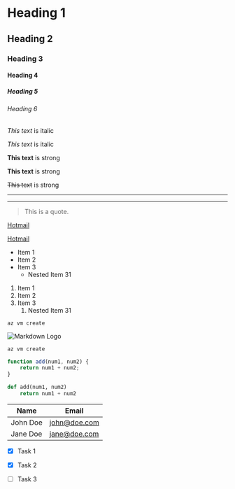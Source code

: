 <!-- Headings -->
# Heading 1
## Heading 2
### Heading 3
#### Heading 4
##### Heading 5
###### Heading 6

<!-- Italics -->
*This text* is italic

_This text_ is italic

<!-- Strong -->
**This text** is strong

__This text__ is strong

<!-- Strikethrough -->
~~This text~~ is strong

<!-- Horizontal Rule -->

---
___

<!-- Blockquote -->
> This is a quote.

<!-- Links  -->
[Hotmail](www.hotmail.com)

[Hotmail](www.hotmail.com "Email")

<!-- UL  -->
* Item 1
* Item 2
* Item 3
    * Nested Item 31

<!-- OL  -->
1. Item 1
1. Item 2
1. Item 3
    1. Nested Item 31

<!-- Inline code block  -->
` az vm create `

<!-- Images  -->
![Markdown Logo](https://markdown-here.com/img/icon256.png)

<!-- Github Markdown  -->

<!-- Code Blocks -->
```bash 
az vm create
```

```javascript
function add(num1, num2) {
    return num1 + num2;
}
```

```python
def add(num1, num2)
    return num1 + num2
```

<!-- Tables -->
| Name     | Email        |
| -------- | ------------ |
| John Doe | john@doe.com |
| Jane Doe | jane@doe.com |

<!-- Task Lists -->
* [x] Task 1
* [x] Task 2
* [ ] Task 3



